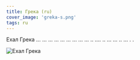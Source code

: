 ```yaml
---
title: Грека (ru)
cover_image: 'greka-s.png'
tags: ru
---
```


Ехал Грека ... ... ... ... ... ... ... ... ... .. .... .. ... ... .. ... . .  

![Ехал Грека](/images/greka.png)
